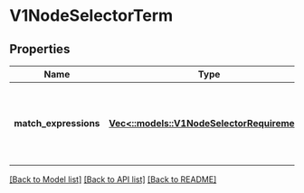# V1NodeSelectorTerm

## Properties
Name | Type | Description | Notes
------------ | ------------- | ------------- | -------------
**match_expressions** | [**Vec<::models::V1NodeSelectorRequirement>**](io.k8s.kubernetes.pkg.api.v1.NodeSelectorRequirement.md) | Required. A list of node selector requirements. The requirements are ANDed. | [default to null]

[[Back to Model list]](../README.md#documentation-for-models) [[Back to API list]](../README.md#documentation-for-api-endpoints) [[Back to README]](../README.md)


